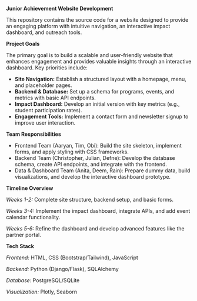 **Junior Achievement Website Development**

This repository contains the source code for a website designed to provide an engaging platform with intuitive navigation, an interactive impact dashboard, and outreach tools.

**Project Goals**

The primary goal is to build a scalable and user-friendly website that enhances engagement and provides valuable insights through an interactive dashboard. Key priorities include:

 - **Site Navigation:** Establish a structured layout with a homepage, menu, and placeholder pages.
 - **Backend & Database:** Set up a schema for programs, events, and metrics with basic API endpoints.
 - **Impact Dashboard:** Develop an initial version with key metrics (e.g., student participation rates).
 - **Engagement Tools:** Implement a contact form and newsletter signup to improve user interaction.

**Team Responsibilities**

 - Frontend Team (Aaryan, Tim, Obi): Build the site skeleton, implement forms, and apply styling with CSS frameworks.
 - Backend Team (Christopher, Julian, Defne): Develop the database schema, create API endpoints, and integrate with the frontend.
 - Data & Dashboard Team (Anita, Deem, Rain): Prepare dummy data, build visualizations, and develop the interactive dashboard prototype.

**Timeline Overview**

*Weeks 1-2:* Complete site structure, backend setup, and basic forms.

*Weeks 3-4:* Implement the impact dashboard, integrate APIs, and add event calendar functionality.

*Weeks 5-6:* Refine the dashboard and develop advanced features like the partner portal.

**Tech Stack**

*Frontend:* HTML, CSS (Bootstrap/Tailwind), JavaScript

*Backend:* Python (Django/Flask), SQLAlchemy

*Database:* PostgreSQL/SQLite

*Visualization:* Plotly, Seaborn

